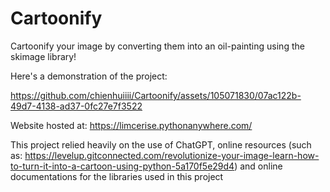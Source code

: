 # Cartoonify

Cartoonify your image by converting them into an oil-painting using the skimage library!

Here's a demonstration of the project:

https://github.com/chienhuiiii/Cartoonify/assets/105071830/07ac122b-49d7-4138-ad37-0fc27e7f3522

Website hosted at: https://limcerise.pythonanywhere.com/ 

This project relied heavily on the use of ChatGPT, online resources (such as: https://levelup.gitconnected.com/revolutionize-your-image-learn-how-to-turn-it-into-a-cartoon-using-python-5a170f5e29d4) and online documentations for the libraries used in this project
